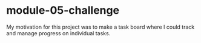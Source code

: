 # module-05-challenge
My motivation for this project was to make a task board where I could track and manage progress on individual tasks.